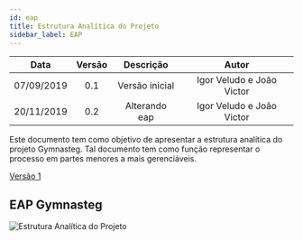 ```yaml
---
id: eap
title: Estrutura Analítica do Projeto
sidebar_label: EAP
---
```


|    Data    | Versão |   Descrição    |           Autor           |
| :--------: | :----: | :------------: | :-----------------------: |
| 07/09/2019 |  0.1   | Versão inicial | Igor Veludo e João Victor |
| 20/11/2019 |  0.2   | Alterando eap | Igor Veludo e João Victor |

  Este documento tem como objetivo de apresentar a estrutura analítica do projeto Gymnasteg. Tal documento tem como função representar o processo em partes menores a mais gerenciáveis.

[Versão 1](https://i.imgur.com/VebH6PW.jpg)

## EAP Gymnasteg

![Estrutura Analítica do Projeto](https://i.imgur.com/AKTP50T.jpg)
